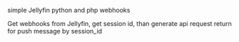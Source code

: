 simple Jellyfin python and php webhooks

Get webhooks from Jellyfin, get session id, than generate api request return for push message by session_id
